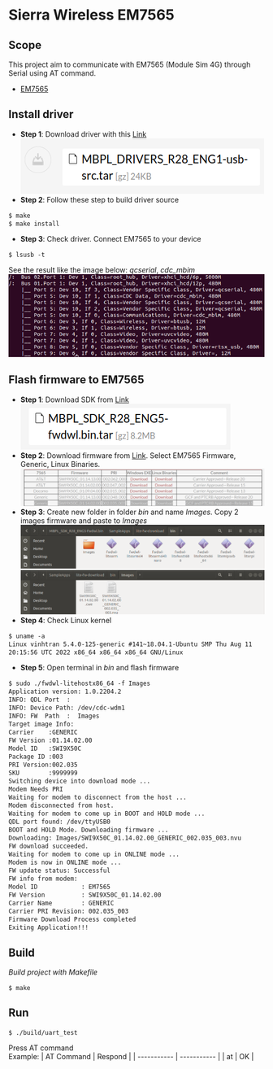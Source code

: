 # Sierra Wireless EM7565
## Scope
This project aim to communicate with EM7565 (Module Sim 4G) through Serial using AT command.
- [EM7565](https://source.sierrawireless.com/devices/em-series/em7565/)
## Install driver
- __Step 1__: Download driver with this [Link](https://source.sierrawireless.com/resources/airprime/software/mbpl/mbpl-software-latest/#sthash.A75t1bEi.dpbs) \
![source](docs/usb_source.png) 
- __Step 2__: Follow these step to build driver source
```
$ make
$ make install
```
- __Step 3__: Check driver. Connect EM7565 to your device
```
$ lsusb -t
```
See the result like the image below: _qcserial_, _cdc_mbim_
![driver](docs/check_driver.png)
## Flash firmware to EM7565
- __Step 1__: Download SDK from [Link](https://source.sierrawireless.com/resources/airprime/software/mbpl/mbpl-software-latest/#sthash.3LcUbSys.dpbs) \
![fwdwl](docs/fwdwl.png)
- __Step 2__: Download firmware from [Link](https://source.sierrawireless.com/resources/airprime/minicard/75xx/em_mc75xx-approved-fw-packages/#sthash.4YTPaFbK.dpbs). Select EM7565 Firmware, Generic, Linux Binaries. \
![firmware](docs/firmware.png)
- __Step 3__: Create new folder in folder _bin_ and name _Images_. Copy 2 images firmware and paste to _Images_
![images](docs/Images.png)
![images2](docs/Images2.png)
- __Step 4__: Check Linux kernel
```
$ uname -a
Linux vinhtran 5.4.0-125-generic #141~18.04.1-Ubuntu SMP Thu Aug 11 20:15:56 UTC 2022 x86_64 x86_64 x86_64 GNU/Linux
```
- __Step 5__: Open terminal in _bin_ and flash firmware
```
$ sudo ./fwdwl-litehostx86_64 -f Images
Application version: 1.0.2204.2
INFO: QDL Port  :  
INFO: Device Path: /dev/cdc-wdm1
INFO: FW  Path  :  Images
Target image Info:
Carrier    :GENERIC
FW Version :01.14.02.00
Model ID   :SWI9X50C
Package ID :003
PRI Version:002.035
SKU        :9999999
Switching device into download mode ...
Modem Needs PRI
Waiting for modem to disconnect from the host ...
Modem disconnected from host.
Waiting for modem to come up in BOOT and HOLD mode ...
QDL port found: /dev/ttyUSB0
BOOT and HOLD Mode. Downloading firmware ...
Downloading: Images/SWI9X50C_01.14.02.00_GENERIC_002.035_003.nvu
FW download succeeded.
Waiting for modem to come up in ONLINE mode ...
Modem is now in ONLINE mode ... 
FW update status: Successful
FW info from modem:
Model ID            : EM7565
FW Version          : SWI9X50C_01.14.02.00
Carrier Name        : GENERIC
Carrier PRI Revision: 002.035_003
Firmware Download Process completed
Exiting Application!!!

```
## Build
_Build project with Makefile_
```
$ make
```
## Run
```
$ ./build/uart_test
```
Press AT command \
Example:
| AT Command      | Respond |
| -----------     | ----------- |
| at              | OK       |
    

